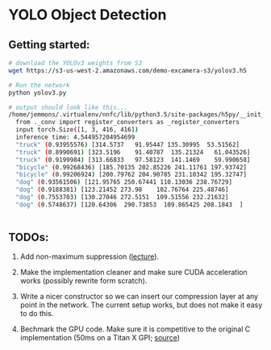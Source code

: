 # YOLO Object Detection

## Getting started:
```bash
# download the YOLOv3 weights from S3
wget https://s3-us-west-2.amazonaws.com/demo-excamera-s3/yolov3.h5

# Run the network
python yolov3.py

# output should look like this...
/home/jemmons/.virtualenv/nnfc/lib/python3.5/site-packages/h5py/__init__.py:36: FutureWarning: Conversion of the second argument of issubdtype from `float` to `np.floating` is deprecated. In future, it will be treated as `np.float64 == np.dtype(float).type`.
  from ._conv import register_converters as _register_converters
  input torch.Size([1, 3, 416, 416])
  inference time: 4.544957204954699
  "truck" (0.93955576) [314.5737   91.95447 135.30995  53.51562]
  "truck" (0.8990691) [323.5196    91.40787  135.21324   61.043526]
  "truck" (0.9199984) [313.66833   97.58123  141.1469    59.990658]
  "bicycle" (0.99268436) [185.70135 202.85226 241.11761 197.93742]
  "bicycle" (0.99206924) [200.79762 204.90785 231.10342 195.32747]
  "dog" (0.93561506) [121.95765 250.67441 110.13036 238.76729]
  "dog" (0.9188381) [123.21452 273.98    102.76764 225.48746]
  "dog" (0.7553703) [130.27046 272.5151  109.51556 232.21632]
  "dog" (0.5748637) [120.64306  290.73853  109.865425 208.1843  ]
  
```

## TODOs:

1. Add non-maximum suppression
([lecture](https://www.coursera.org/learn/convolutional-neural-networks/lecture/dvrjH/non-max-suppression)).

2. Make the implementation cleaner and make sure CUDA acceleration
works (possibly rewrite form scratch).

3. Write a nicer constructor so we can insert our compression layer at
any point in the network. The current setup works, but does not make
it easy to do this.

4. Bechmark the GPU code. Make sure it is competitive to the original
C implementation (50ms on a Titan X GPI;
[source](https://pjreddie.com/media/files/papers/YOLOv3.pdf))